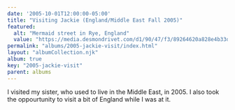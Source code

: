 ```yaml
---
date: '2005-10-01T12:00:00-05:00'
title: "Visiting Jackie (England/Middle East Fall 2005)"
featured:
  alt: "Mermaid street in Rye, England"
  value: "https://media.desmondrivet.com/d1/90/47/f3/89264620a828e4b33d691add8e333cc853d72b0c15a86a1c139034f9.jpg"
permalink: "albums/2005-jackie-visit/index.html"
layout: "albumCollection.njk"
album: true
key: "2005-jackie-visit"
parent: albums
---
```


I visited my sister, who used to live in the Middle East, in 2005.  I also took the oppourtunity to visit a bit of England while I was at it.
